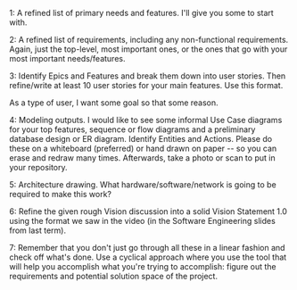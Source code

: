 1: A refined list of primary needs and features. I'll give you some to start with.

2: A refined list of requirements, including any non-functional requirements. Again, just the top-level, most important ones, or the ones that go with your most important needs/features.

3: Identify Epics and Features and break them down into user stories. Then refine/write at least 10 user stories for your main features. Use this format.

As a type of user, I want some goal so that some reason.

4: Modeling outputs. I would like to see some informal Use Case diagrams for your top features, sequence or flow diagrams and a preliminary database design or ER diagram. Identify Entities and Actions. Please do these on a whiteboard (preferred) or hand drawn on paper -- so you can erase and redraw many times. Afterwards, take a photo or scan to put in your repository.

5: Architecture drawing. What hardware/software/network is going to be required to make this work?

6: Refine the given rough Vision discussion into a solid Vision Statement 1.0 using the format we saw in the video (in the Software Engineering slides from last term).

7: Remember that you don't just go through all these in a linear fashion and check off what's done. Use a cyclical approach where you use the tool that will help you accomplish what you're trying to accomplish: figure out the requirements and potential solution space of the project.
